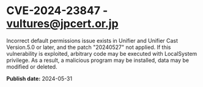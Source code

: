 # CVE-2024-23847 - vultures@jpcert.or.jp

Incorrect default permissions issue exists in Unifier and Unifier Cast Version.5.0 or later, and the patch "20240527" not applied. If this vulnerability is exploited, arbitrary code may be executed with LocalSystem privilege. As a result, a malicious program may be installed, data may be modified or deleted.

**Publish date:** 2024-05-31
